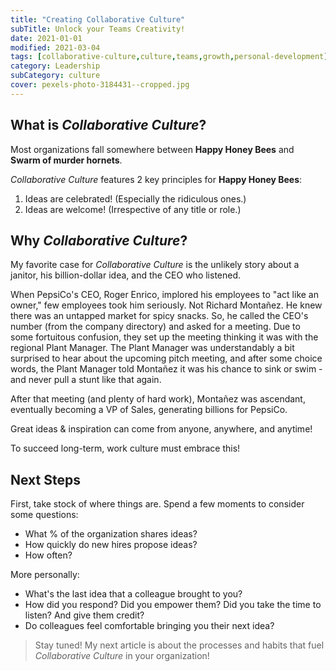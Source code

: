 ```yaml
---
title: "Creating Collaborative Culture"
subTitle: Unlock your Teams Creativity!
date: 2021-01-01
modified: 2021-03-04
tags: [collaborative-culture,culture,teams,growth,personal-development]
category: Leadership
subCategory: culture
cover: pexels-photo-3184431--cropped.jpg
---
```


## What is *Collaborative Culture*?

Most organizations fall somewhere between **Happy Honey Bees** and **Swarm of murder hornets**.

*Collaborative Culture* features 2 key principles for **Happy Honey Bees**:

1. Ideas are celebrated! (Especially the ridiculous ones.)
1. Ideas are welcome! (Irrespective of any title or role.)

<!-- > Ultimately the best organizations welcome all ideas, from any rank and without prejudice. -->

## Why *Collaborative Culture*?

My favorite case for *Collaborative Culture* is the unlikely story about a janitor, his billion-dollar idea, and the CEO who listened.

When PepsiCo's CEO, Roger Enrico, implored his employees to "act like an owner," few employees took him seriously. Not Richard Montañez. He knew there was an untapped market for spicy snacks. So, he called the CEO's number (from the company directory) and asked for a meeting. Due to some fortuitous confusion, they set up the meeting thinking it was with the regional Plant Manager. The Plant Manager was understandably a bit surprised to hear about the upcoming pitch meeting, and after some choice words, the Plant Manager told Montañez it was his chance to sink or swim - and never pull a stunt like that again.

After that meeting (and plenty of hard work), Montañez was ascendant, eventually becoming a VP of Sales, generating billions for PepsiCo.

Great ideas & inspiration can come from anyone, anywhere, and anytime!

To succeed long-term, work culture must embrace this!

## Next Steps

First, take stock of where things are. Spend a few moments to consider some questions:

- What % of the organization shares ideas?
- How quickly do new hires propose ideas?
- How often?

More personally:

- What's the last idea that a colleague brought to you?
- How did you respond? Did you empower them? Did you take the time to listen? And give them credit?
- Do colleagues feel comfortable bringing you their next idea?


> Stay tuned!
> My next article is about the processes and habits that fuel *Collaborative Culture* in your organization!


